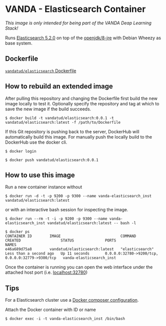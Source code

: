 # VANDA - Elasticsearch Container

_This image is only intended for being part of the VANDA Deap Learning Stack!_ 

Runs [Elasticsearch 5.2.0](https://www.elastic.co/guide/en/elasticsearch/reference/5.2/index.html) on top of the [openjdk/8-jre](https://hub.docker.com/_/openjdk/) with Debian Wheezy as base system.

## Dockerfile

[`vandatud/elasticsearch` Dockerfile](https://github.com/vandatud/docker-elasticsearch/blob/master/Dockerfile)

## How to rebuild an extended image

After pulling this repository and changing the Dockerfile first build the new image locally to test it.
Optionally specify the repository and tag at which to save the new image if the build succeeds.
```
$ docker build -t vandatud/elasticsearch:0.0.1 -t vandatud/elasticsearch:latest -f /path/to/Dockerfile
```

If this Git repository is pushing back to the server, DockerHub will automatically build this image.
For manually push the locally build to the DockerHub use the docker cli.

```
$ docker login
```

```
$ docker push vandatud/elasticsearch:0.0.1
```

## How to use this image

Run a new container instance without

```
$ docker run -d -t -p 9200 -p 9300 --name vanda-elasticsearch_inst vandatud/elasticsearch:latest
```

or with an interactive bash session for inspecting the image.

```
$ docker run --rm -t -i -p 9200 -p 9300 --name vanda-elasticsearch_inst vandatud/elasticsearch:latest -- bash -l
```

```
$ docker ps
CONTAINER ID        IMAGE                           COMMAND             CREATED                  STATUS              PORTS                                              NAMES
e46a689d75a8        vandatud/elasticsearch:latest   "elasticsearch"     Less than a second ago   Up 11 seconds       0.0.0.0:32780->9200/tcp, 0.0.0.0:32779->9300/tcp   vanda-elasticsearch_inst
```

Once the container is running you can open the web interface under the attached host port (i.e. [localhost:32780](http://localhost:32780))

## Tips

For a Elasticsearch cluster use a [Docker composer configuration](https://www.elastic.co/guide/en/elasticsearch/reference/current/docker.html).


Attach the Docker container with ID or name

```
$ docker exec -i -t vanda-elasticsearch_inst /bin/bash 
```

